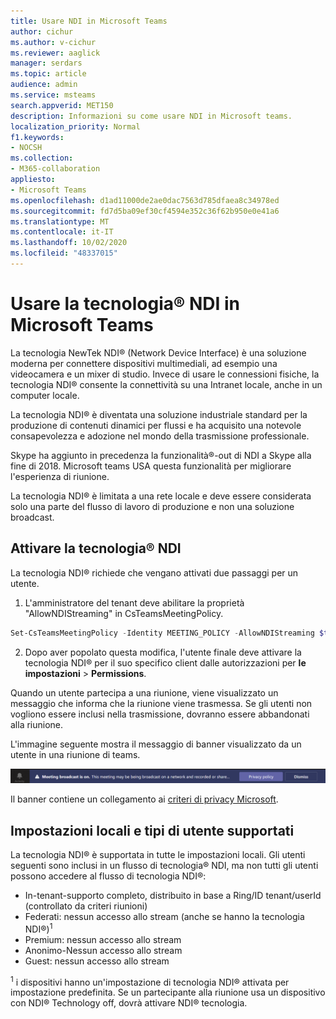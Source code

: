 ```yaml
---
title: Usare NDI in Microsoft Teams
author: cichur
ms.author: v-cichur
ms.reviewer: aaglick
manager: serdars
ms.topic: article
audience: admin
ms.service: msteams
search.appverid: MET150
description: Informazioni su come usare NDI in Microsoft teams.
localization_priority: Normal
f1.keywords:
- NOCSH
ms.collection:
- M365-collaboration
appliesto:
- Microsoft Teams
ms.openlocfilehash: d1ad11000de2ae0dac7563d785dfaea8c34978ed
ms.sourcegitcommit: fd7d5ba09ef30cf4594e352c36f62b950e0e41a6
ms.translationtype: MT
ms.contentlocale: it-IT
ms.lasthandoff: 10/02/2020
ms.locfileid: "48337015"
---
```

# <a name="use-ndi-technology-in-microsoft-teams"></a>Usare la tecnologia® NDI in Microsoft Teams

 La tecnologia NewTek NDI® (Network Device Interface) è una soluzione moderna per connettere dispositivi multimediali, ad esempio una videocamera e un mixer di studio. Invece di usare le connessioni fisiche, la tecnologia NDI® consente la connettività su una Intranet locale, anche in un computer locale.

La tecnologia NDI® è diventata una soluzione industriale standard per la produzione di contenuti dinamici per flussi e ha acquisito una notevole consapevolezza e adozione nel mondo della trasmissione professionale.

Skype ha aggiunto in precedenza la funzionalità®-out di NDI a Skype alla fine di 2018. Microsoft teams USA questa funzionalità per migliorare l'esperienza di riunione.

La tecnologia NDI® è limitata a una rete locale e deve essere considerata solo una parte del flusso di lavoro di produzione e non una soluzione broadcast.

## <a name="turn-on-ndi-technology"></a>Attivare la tecnologia® NDI

La tecnologia NDI® richiede che vengano attivati due passaggi per un utente.

1. L'amministratore del tenant deve abilitare la proprietà "AllowNDIStreaming" in CsTeamsMeetingPolicy.

```PowerShell
Set-CsTeamsMeetingPolicy -Identity MEETING_POLICY -AllowNDIStreaming $true
```

2. Dopo aver popolato questa modifica, l'utente finale deve attivare la tecnologia NDI® per il suo specifico client dalle autorizzazioni per **le impostazioni**  >  **Permissions**.

Quando un utente partecipa a una riunione, viene visualizzato un messaggio che informa che la riunione viene trasmessa. Se gli utenti non vogliono essere inclusi nella trasmissione, dovranno essere abbandonati alla riunione.

L'immagine seguente mostra il messaggio di banner visualizzato da un utente in una riunione di teams.

![NDI® banner tecnologico che viene visualizzato in una riunione di teams.](media/NDI-disclosure.png)

Il banner contiene un collegamento ai [criteri di privacy Microsoft](https://aka.ms/teamsprivacy).

## <a name="supported-locales-and-user-types"></a>Impostazioni locali e tipi di utente supportati

La tecnologia NDI® è supportata in tutte le impostazioni locali. Gli utenti seguenti sono inclusi in un flusso di tecnologia® NDI, ma non tutti gli utenti possono accedere al flusso di tecnologia NDI®:

- In-tenant-supporto completo, distribuito in base a Ring/ID tenant/userId (controllato da criteri riunioni)
- Federati: nessun accesso allo stream (anche se hanno la tecnologia NDI®)<sup>1</sup>
- Premium: nessun accesso allo stream
- Anonimo-Nessun accesso allo stream
- Guest: nessun accesso allo stream  

<sup>1</sup> i dispositivi hanno un'impostazione di tecnologia NDI® attivata per impostazione predefinita. Se un partecipante alla riunione usa un dispositivo con NDI® Technology off, dovrà attivare NDI® tecnologia.

